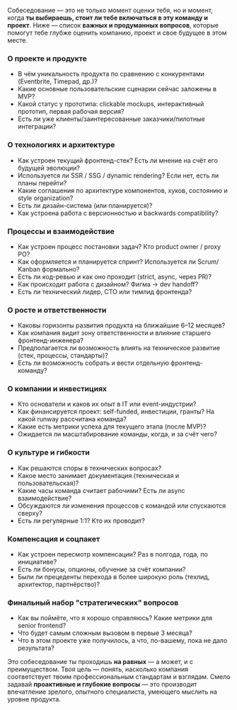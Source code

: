 Собеседование — это не только момент оценки тебя, но и момент, когда **ты выбираешь, стоит ли тебе включаться в эту команду и проект**. Ниже — список **важных и продуманных вопросов**, которые помогут тебе глубже оценить компанию, проект и свое будущее в этом месте.

### **О проекте и продукте**

- В чём уникальность продукта по сравнению с конкурентами (Eventbrite, Timepad, др.)?
- Какие основные пользовательские сценарии сейчас заложены в MVP?
- Какой статус у прототипа: clickable mockups, интерактивный прототип, первая рабочая версия?
- Есть ли уже клиенты/заинтересованные заказчики/пилотные интеграции?

### **О технологиях и архитектуре**

- Как устроен текущий фронтенд-стек? Есть ли мнение на счёт его будущей эволюции?
- Используется ли SSR / SSG / dynamic rendering? Если нет, есть ли планы перейти?
- Какие соглашения по архитектуре компонентов, хуков, состоянию и style organization?
- Есть ли дизайн-система (или планируется)?
- Как устроена работа с версионностью и backwards compatibility?

### **Процессы и взаимодействие**

- Как устроен процесс постановки задач? Кто product owner / proxy PO?
- Как оформляется и планируется спринт? Используется ли Scrum/ Kanban формально?
- Есть ли код-ревью и как оно проходит (strict, async, через PR)?
- Как происходит работа с дизайном? Фигма → dev handoff?
- Есть ли технический лидер, CTO или тимлид фронтенда?

### **О росте и ответственности**

- Каковы горизонты развития продукта на ближайшие 6–12 месяцев?
- Как компания видит зону ответственности и влияние старшего фронтенд-инженера?
- Предполагается ли возможность влиять на техническое развитие (стек, процессы, стандарты)?
- Есть ли возможность собрать и вести отдельную фронтенд-команду?

### **О компании и инвестициях**

- Кто основатели и каков их опыт в IT или event-индустрии?
- Как финансируется проект: self-funded, инвестиции, гранты? На какой runway рассчитана команда?
- Какие есть метрики успеха для текущего этапа (после MVP)?
- Ожидается ли масштабирование команды, когда, и за счёт чего?

### **О культуре и гибкости**

- Как решаются споры в технических вопросах?
- Какое место занимает документация (техническая и пользовательская)?
- Какие часы команда считает рабочими? Есть ли async взаимодействие?
- Обсуждаются ли изменения процессов с командой или спускаются сверху?
- Есть ли регулярные 1:1? Кто их проводит?

### **Компенсация и соцпакет**

- Как устроен пересмотр компенсации? Раз в полгода, года, по инициативе?
- Есть ли бонусы, опционы, обучение за счёт компании?
- Были ли прецеденты перехода в более широкую роль (техлид, архитектор, партнёрство)?

### Финальный набор "стратегических" вопросов

- Как вы поймёте, что я хорошо справляюсь? Какие метрики для senior frontend?
- Что будет самым сложным вызовом в первые 3 месяца?
- Что в этом проекте уже получилось, а что, по-вашему, пока не дало результата?

Это собеседование ты проходишь **на равных** — а может, и с преимуществом. Твоя цель — понять, насколько компания соответствует твоим профессиональным стандартам и взглядам. Смело задавай **проактивные и глубокие вопросы** — это производит впечатление зрелого, опытного специалиста, умеющего мыслить на уровне продукта.
